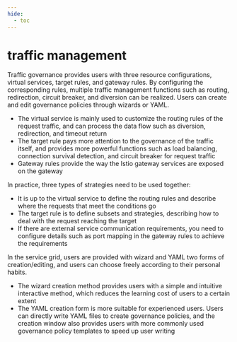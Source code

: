 ```yaml
---
hide:
  - toc
---
```


# traffic management

Traffic governance provides users with three resource configurations, virtual services, target rules, and gateway rules.
By configuring the corresponding rules, multiple traffic management functions such as routing, redirection, circuit breaker, and diversion can be realized. Users can create and edit governance policies through wizards or YAML.

- The virtual service is mainly used to customize the routing rules of the request traffic, and can process the data flow such as diversion, redirection, and timeout return
- The target rule pays more attention to the governance of the traffic itself, and provides more powerful functions such as load balancing, connection survival detection, and circuit breaker for request traffic
- Gateway rules provide the way the Istio gateway services are exposed on the gateway

In practice, three types of strategies need to be used together:

- It is up to the virtual service to define the routing rules and describe where the requests that meet the conditions go
- The target rule is to define subsets and strategies, describing how to deal with the request reaching the target
- If there are external service communication requirements, you need to configure details such as port mapping in the gateway rules to achieve the requirements

In the service grid, users are provided with wizard and YAML two forms of creation/editing, and users can choose freely according to their personal habits.

- The wizard creation method provides users with a simple and intuitive interactive method, which reduces the learning cost of users to a certain extent
- The YAML creation form is more suitable for experienced users. Users can directly write YAML files to create governance policies, and the creation window also provides users with more commonly used governance policy templates to speed up user writing